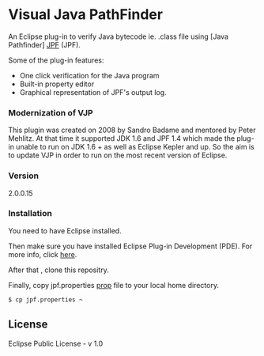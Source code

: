 # Visual Java PathFinder

An Eclipse plug-in to verify Java bytecode ie. .class file using [Java Pathfinder] [JPF] (JPF).

Some of the plug-in features:

  - One click verification for the  Java program
  - Built-in property editor
  - Graphical representation of JPF's output log.

### Modernization of VJP
This plugin  was created on 2008 by Sandro Badame and mentored by Peter Mehlitz. At that time it supported JDK 1.6 and JPF 
1.4 which made the plug-in unable to run on JDK 1.6 + as well as Eclipse Kepler and up. So the aim is to update VJP in order 
to run on the most recent version of Eclipse. 

### Version
2.0.0.15



### Installation

You need to have Eclipse installed.

Then make sure  you have installed Eclipse Plug-in Development (PDE). For more info, click [here].

After that , clone this repositry.

Finally,  copy jpf.properties [prop]  file to your local home directory.

```sh
$ cp jpf.properties ~
```

License
----

Eclipse Public License - v 1.0




   [here]: <https://eclipse.org/pde/>    
   [JPF]: <http://babelfish.arc.nasa.gov/trac/jpf>
   [prop]: <https://github.com/saadnaji/VJP/blob/master/jpf.properties> 



